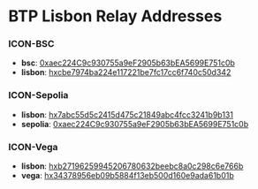 BTP Lisbon Relay Addresses
========================
### ICON-BSC
- **bsc**: [0xaec224C9c930755a9eF2905b63bEA5699E751c0b](https://testnet.bscscan.com/address/0xaec224C9c930755a9eF2905b63bEA5699E751c0b)
- **lisbon**: [hxcbe7974ba224e117221be7fc17cc6f740c50d342](https://tracker.lisbon.icon.community/address/hxcbe7974ba224e117221be7fc17cc6f740c50d342)

### ICON-Sepolia
- **lisbon**: [hx7abc55d5c2415d475c21849abc4fcc3241b9b131](https://tracker.lisbon.icon.community/address/hx7abc55d5c2415d475c21849abc4fcc3241b9b131)
- **sepolia**: [0xaec224C9c930755a9eF2905b63bEA5699E751c0b](https://sepolia.etherscan.io/address/0xaec224C9c930755a9eF2905b63bEA5699E751c0b)

### ICON-Vega
- **lisbon**: [hxb27196259945206780632beebc8a0c298c6e766b](https://tracker.lisbon.icon.community/address/hxb27196259945206780632beebc8a0c298c6e766b)
- **vega**: [hx34378956eb09b5884f13eb500d160e9ada61b01b](https://scan.vega.havah.io/address/hx34378956eb09b5884f13eb500d160e9ada61b01b)